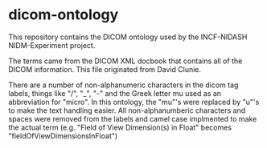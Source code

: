 # dicom-ontology
This repository contains the DICOM ontology used by the INCF-NIDASH NIDM-Experiment project.

The terms came from the DICOM XML docbook that contains all of the DICOM information.
This file originated from David Clunie.

There are a number of non-alphanumeric characters in the dicom tag labels, things like "/", "_", "-" and the Greek letter mu 
used as an abbreviation for "micro".  In this ontology, the "mu"'s were replaced by "u"'s to make the text handling
easier. All non-alphanumberic characters and spaces were removed from the labels and camel case implmented
to make the actual term (e.g. "Field of View Dimension(s) in Float" becomes "fieldOfViewDimensionsInFloat")
